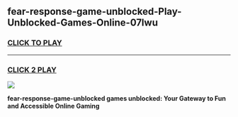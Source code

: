 
## fear-response-game-unblocked-Play-Unblocked-Games-Online-07lwu
<h3>
<a href="https://premium76.site?title=fear-response-game-unblocked&ref=25A">CLICK TO PLAY</a></h3>
<hr>

<h3>
<a href="https://premium76.site?title=fear-response-game-unblocked&ref=25A">CLICK 2 PLAY</a>
  
</h3>

<a href="https://premium76.site?title=fear-response-game-unblocked&ref=25A"><img src="https://clearcache.store/games.png"></a>


**fear-response-game-unblocked games unblocked: Your Gateway to Fun and Accessible Online Gaming**
